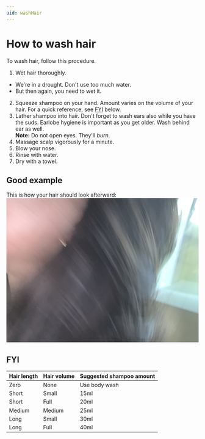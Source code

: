 ```yaml
---
uid: washHair
---
```


# How to wash hair

To wash hair, follow this procedure. 
1. Wet hair thoroughly.
- We're in a drought. Don't use too much water.   
- But then again, you need to wet it.   
2. Squeeze shampoo on your hand. Amount varies on the volume of your hair. 
For a quick reference, see [FYI](#fyi) below.
3. Lather shampoo into hair. Don't forget to wash ears also while you have the suds. Earlobe hygiene is important as you get older. Wash behind ear as well.    
**Note:** Do not open eyes. They'll _burn_.
4. Massage scalp vigorously for a minute.
5. Blow your nose.
6. Rinse with water.
7. Dry with a towel.

## Good example

This is how your hair should look afterward:
 ![My shiny hair](../images/shiny_hair.jpg "Yay, now your hair looks nice!")

## FYI

| Hair length | Hair volume | Suggested shampoo amount |
|-------------|-------------|--------------------------|
| Zero        | None        | Use body wash            |
| Short       | Small       | 15ml                     |
| Short       | Full        | 20ml                     |
| Medium      | Medium      | 25ml                     |
| Long        | Small       | 30ml                     |
| Long        | Full        | 40ml                     |


